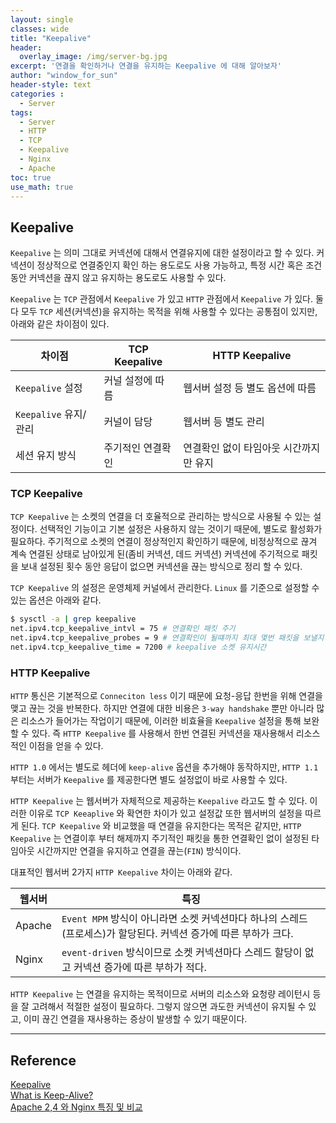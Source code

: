 ```yaml
--- 
layout: single
classes: wide
title: "Keepalive"
header:
  overlay_image: /img/server-bg.jpg
excerpt: '연결을 확인하거나 연결을 유지하는 Keepalive 에 대해 알아보자'
author: "window_for_sun"
header-style: text
categories :
  - Server
tags:
  - Server
  - HTTP
  - TCP
  - Keepalive
  - Nginx
  - Apache
toc: true
use_math: true
---  
```


## Keepalive
`Keepalive` 는 의미 그대로 커넥션에 대해서 연결유지에 대한 설정이라고 할 수 있다. 
커넥션이 정상적으로 연결중인지 확인 하는 용도로도 사용 가능하고, 
특정 시간 혹은 조건동안 커넥션을 끊지 않고 유지하는 용도로도 사용할 수 있다. 

`Keepalive` 는 `TCP` 관점에서 `Keepalive` 가 있고 `HTTP` 관점에서 `Keepalive` 가 있다. 
둘다 모두 `TCP` 세션(커넥션)을 유지하는 목적을 위해 사용할 수 있다는 공통점이 있지만, 
아래와 같은 차이점이 있다.  


차이점|TCP Keepalive|HTTP Keepalive
---|---|---
`Keepalive` 설정|커널 설정에 따름|웹서버 설정 등 별도 옵션에 따름
`Keepalive` 유지/관리|커널이 담당|웹서버 등 별도 관리 
세션 유지 방식|주기적인 연결확인|연결확인 없이 타임아웃 시간까지만 유지


### TCP Keepalive 
`TCP Keepalive` 는 소켓의 연결을 더 호율적으로 관리하는 방식으로 사용될 수 있는 설정이다. 
선택적인 기능이고 기본 설정은 사용하지 않는 것이기 때문에, 별도로 활성화가 필요하다. 
주기적으로 소켓의 연결이 정상적인지 확인하기 때문에, 
비정상적으로 끊겨 계속 연결된 상태로 남아있게 된(좀비 커넥션, 데드 커넥션) 커넥션에 주기적으로 패킷을 보내 설정된 횟수 동안 응답이 없으면 커넥션을 끊는 방식으로 정리 할 수 있다.  

`TCP Keepalive` 의 설정은 운영체제 커널에서 관리한다. 
`Linux` 를 기준으로 설정할 수 있는 옵션은 아래와 같다. 

```bash
$ sysctl -a | grep keepalive
net.ipv4.tcp_keepalive_intvl = 75 # 연결확인 패킷 주기
net.ipv4.tcp_keepalive_probes = 9 # 연결확인이 될떄까지 최대 몇번 패킷을 보낼지
net.ipv4.tcp_keepalive_time = 7200 # keepalive 소켓 유지시간
```  

### HTTP Keepalive
`HTTP` 통신은 기본적으로 `Conneciton less` 이기 때문에 요청-응답 한번을 위해 연결을 맺고 끊는 것을 반복한다. 
하지만 연결에 대한 비용은 `3-way handshake` 뿐만 아니라 많은 리소스가 들어가는 작업이기 때문에, 
이러한 비효율을 `Keepalive` 설정을 통해 보완할 수 있다. 
즉 `HTTP Keepalive` 를 사용해서 한번 연결된 커넥션을 재사용해서 리소스적인 이점을 얻을 수 있다.  

`HTTP 1.0` 에서는 별도로 헤더에 `keep-alive` 옵션을 추가해야 동작하지만, 
`HTTP 1.1` 부터는 서버가 `Keepalive` 를 제공한다면 별도 설정없이 바로 사용할 수 있다. 

`HTTP Keepalive` 는 웹서버가 자체적으로 제공하는 `Keepalive` 라고도 할 수 있다. 
이러한 이유로 `TCP Keeaplive` 와 확연한 차이가 있고 설정값 또한 웹서버의 설정을 따르게 된다.
`TCP Keepalive` 와 비교했을 때 연결을 유지한다는 목적은 같지만, 
`HTTP Keepalive` 는 연결이후 부터 해제까지 주기적인 패킷을 통한 연결확인 없이 
설정된 타임아웃 시간까지만 연결을 유지하고 연결을 끊는(`FIN`) 방식이다.  

대표적인 웹서버 2가지 `HTTP Keepalive` 차이는 아래와 같다. 

웹서버|특징
---|---
Apache|`Event MPM` 방식이 아니라면 소켓 커넥션마다 하나의 스레드(프로세스)가 할당된다. 커넥션 증가에 따른 부하가 크다.
Nginx|`event-driven` 방식이므로 소켓 커넥션마다 스레드 할당이 없고 커넥션 증가에 따른 부하가 적다.

`HTTP Keepalive` 는 연결을 유지하는 목적이므로 서버의 리소스와 요청량 레이턴시 등을 잘 고려해서 적절한 설정이 필요하다. 
그렇지 않으면 과도한 커넥션이 유지될 수 있고, 이미 끊긴 연결을 재사용하는 증상이 발생할 수 있기 때문이다.  



---
## Reference
[Keepalive](https://en.wikipedia.org/wiki/Keepalive)  
[What is Keep-Alive?](https://blog.stackpath.com/glossary-keep-alive/)  
[Apache 2,4 와 Nginx 특징 및 비교](https://victorydntmd.tistory.com/231)  
	